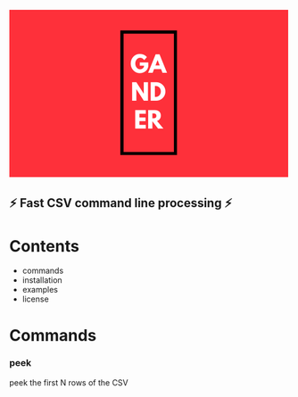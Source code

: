 ![Gander](/gander-readme.png?raw=true "Optional Title")
## :zap: Fast CSV command line processing :zap:

# Contents
* commands
* installation
* examples
* license

# Commands
### peek
peek the first N rows of the CSV
